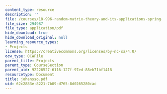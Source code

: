 ```yaml
---
content_type: resource
description: ''
file: /courses/18-996-random-matrix-theory-and-its-applications-spring-2004/62c2883e82217b09d7658d0265280cac_johansso.pdf
file_size: 294987
file_type: application/pdf
hide_download: true
hide_download_original: null
learning_resource_types:
- Projects
license: https://creativecommons.org/licenses/by-nc-sa/4.0/
ocw_type: OCWFile
parent_title: Projects
parent_type: CourseSection
parent_uid: 92226527-6116-127f-97ed-88eb71bf1418
resourcetype: Document
title: johansso.pdf
uid: 62c2883e-8221-7b09-d765-8d0265280cac
---
```

